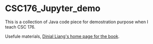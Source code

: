 # CSC176_Jupyter_demo
This is a collection of Java code piece for demostration purpose when I teach CSC 176.

Usefule materials, [Dinial Liang's home page for the book](http://wps.pearsoned.com/ecs_liang_ijp_10/). 
